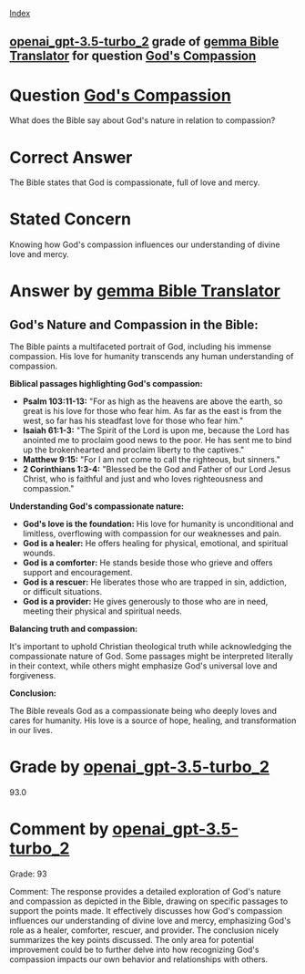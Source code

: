 
[Index](../../../../index.md)
## [openai_gpt-3.5-turbo_2](../../../grading_models/openai_gpt-3.5-turbo_2.md) grade of [gemma Bible Translator](../../../answering_models/gemma_Bible_Translator.md) for question [God's Compassion](../../../questions/God_s_Compassion.md)

# Question [God's Compassion](../../../questions/God_s_Compassion.md)
What does the Bible say about God's nature in relation to compassion?

# Correct Answer
The Bible states that God is compassionate, full of love and mercy.

# Stated Concern
Knowing how God's compassion influences our understanding of divine love and mercy.

# Answer by [gemma Bible Translator](../../../answering_models/gemma_Bible_Translator.md)
## God's Nature and Compassion in the Bible:

The Bible paints a multifaceted portrait of God, including his immense compassion. His love for humanity transcends any human understanding of compassion. 

**Biblical passages highlighting God's compassion:**

* **Psalm 103:11-13:** "For as high as the heavens are above the earth, so great is his love for those who fear him. As far as the east is from the west, so far has his steadfast love for those who fear him."
* **Isaiah 61:1-3:** "The Spirit of the Lord is upon me, because the Lord has anointed me to proclaim good news to the poor. He has sent me to bind up the brokenhearted and proclaim liberty to the captives."
* **Matthew 9:15:** "For I am not come to call the righteous, but sinners."
* **2 Corinthians 1:3-4:** "Blessed be the God and Father of our Lord Jesus Christ, who is faithful and just and who loves righteousness and compassion."

**Understanding God's compassionate nature:**

* **God's love is the foundation:** His love for humanity is unconditional and limitless, overflowing with compassion for our weaknesses and pain.
* **God is a healer:** He offers healing for physical, emotional, and spiritual wounds. 
* **God is a comforter:** He stands beside those who grieve and offers support and encouragement.
* **God is a rescuer:** He liberates those who are trapped in sin, addiction, or difficult situations.
* **God is a provider:** He gives generously to those who are in need, meeting their physical and spiritual needs.

**Balancing truth and compassion:**

It's important to uphold Christian theological truth while acknowledging the compassionate nature of God. Some passages might be interpreted literally in their context, while others might emphasize God's universal love and forgiveness.

**Conclusion:**

The Bible reveals God as a compassionate being who deeply loves and cares for humanity. His love is a source of hope, healing, and transformation in our lives.

# Grade by [openai_gpt-3.5-turbo_2](../../../grading_models/openai_gpt-3.5-turbo_2.md)
93.0

# Comment by [openai_gpt-3.5-turbo_2](../../../grading_models/openai_gpt-3.5-turbo_2.md)
Grade: 93

Comment: The response provides a detailed exploration of God's nature and compassion as depicted in the Bible, drawing on specific passages to support the points made. It effectively discusses how God's compassion influences our understanding of divine love and mercy, emphasizing God's role as a healer, comforter, rescuer, and provider. The conclusion nicely summarizes the key points discussed. The only area for potential improvement could be to further delve into how recognizing God's compassion impacts our own behavior and relationships with others.
